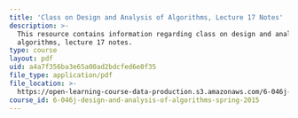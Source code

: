 ```yaml
---
title: 'Class on Design and Analysis of Algorithms, Lecture 17 Notes'
description: >-
  This resource contains information regarding class on design and analysis of
  algorithms, lecture 17 notes.
type: course
layout: pdf
uid: a4a7f356ba3e65a00ad2bdcfed6e0f35
file_type: application/pdf
file_location: >-
  https://open-learning-course-data-production.s3.amazonaws.com/6-046j-design-and-analysis-of-algorithms-spring-2015/a4a7f356ba3e65a00ad2bdcfed6e0f35_MIT6_046JS15_lec17.pdf
course_id: 6-046j-design-and-analysis-of-algorithms-spring-2015
---
```

